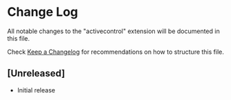 # Change Log

All notable changes to the "activecontrol" extension will be documented in this file.

Check [Keep a Changelog](http://keepachangelog.com/) for recommendations on how to structure this file.

## [Unreleased]

- Initial release